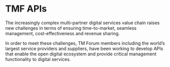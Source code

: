 # TMF APIs

The increasingly complex multi-partner digital services value chain raises new challenges in terms of ensuring time-to-market, seamless management, cost-effectiveness and revenue sharing.

In order to meet these challenges, TM Forum members including the world’s largest service providers and suppliers, have been working to develop APIs that enable the open digital ecosystem and provide critical management functionality to digital services.
